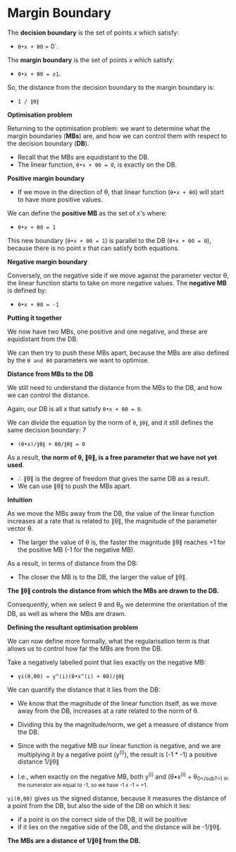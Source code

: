 # Margin Boundary

The **decision boundary** is the set of points _x_ which satisfy:

- `θ•x + θ0` = 0`.

The **margin boundary** is the set of points _x_ which satisfy:

- `θ•x + θ0 = ±1`.

So, the distance from the decision boundary to the margin boundary is:

- `1 / ∥θ∥`

**Optimisation problem**

Returning to the optimisation problem: we want to determine what the margin boundaries (**MBs**) are, and how we can control them with respect to the decision boundary (**DB**).

- Recall that the MBs are equidistant to the DB.
- The linear function, `θ•x + θ0 = 0`, is exactly on the DB.

**Positive margin boundary**

- If we move in the direction of θ, that linear function (`θ•x + θ0`) will start to have more positive values.

We can define the **positive MB** as the set of x's where:

- `θ•x + θ0 = 1`

This new boundary (`θ•x + θ0 = 1`) is parallel to the DB (`θ•x + θ0 = 0`), because there is no point x that can satisfy both equations.

**Negative margin boundary**

Conversely, on the negative side if we move against the parameter vector θ, the linear function starts to take on more negative values. The **negative MB** is defined by:

- `θ•x + θ0 = -1`

**Putting it together**

We now have two MBs, one positive and one negative, and these are equidistant from the DB.

We can then try to push these MBs apart, because the MBs are also defined by the `θ and θ0` parameters we want to optimise.

**Distance from MBs to the DB**

We still need to understand the distance from the MBs to the DB, and how we can control the distance.

Again, our DB is all x that satisfy `θ•x + θ0 = 0`.

We can divide the equation by the norm of `θ`, `∥θ∥`, and it still defines the same decision boundary:
7

- `(θ•x)/∥θ∥ + θ0/∥θ∥ = 0`

As a result, **the norm of θ, ∥θ∥, is a free parameter that we have not yet used**.

- ∴ ∥θ∥ is the degree of freedom that gives the same DB as a result.
- We can use ∥θ∥ to push the MBs apart.

**Intuition**

As we move the MBs away from the DB, the value of the linear function increases at a rate that is related to ∥θ∥, the magnitude of the parameter vector θ.

- The larger the value of θ is, the faster the magnitude ∥θ∥ reaches +1 for the positive MB (-1 for the negative MB).

As a result, in terms of distance from the DB:

- The closer the MB is to the DB, the larger the value of ∥θ∥.

**The ∥θ∥ controls the distance from which the MBs are drawn to the DB.**

Consequently, when we select θ and θ<sub>0</sub> we determine the orientation of the DB, as well as where the MBs are drawn.

**Defining the resultant optimisation problem**

We can now define more formally, what the regularisation term is that allows us to control how far the MBs are from the DB.

Take a negatively labelled point that lies exactly on the negative MB:

- `γi(θ,θ0) = y^(i)(θ•x^(i) + θ0)/∥θ∥`

We can quantify the distance that it lies from the DB:

- We know that the magnitude of the linear function itself, as we move away from the DB, increases at a rate related to the norm of θ.
- Dividing this by the magnitude/norm, we get a measure of distance from the DB.
- Since with the negative MB our linear function is negative, and we are multiplying it by a negative point (y<sup>(i)</sup>), the result is (-1 \* -1) a positive distance 1/∥θ∥

- I.e., when exactly on the negative MB, both y<sup>(i)</sup> and (θ•x<sup>(i)</sup> + θ<sub>0</sub?>) in the numerator are equal to -1, so we have -1 x -1 = +1.

`γi(θ,θ0)` gives us the signed distance, because it measures the distance of a point from the DB, but also the side of the DB on which it lies:

- if a point is on the correct side of the DB, it will be positive
- if it lies on the negative side of the DB, and the distance will be -1/∥θ∥.

**The MBs are a distance of 1/∥θ∥ from the DB.**
